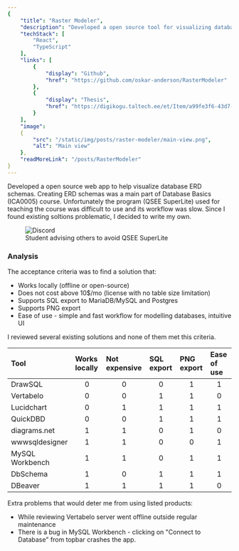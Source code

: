 ```yaml
---
{
    "title": "Raster Modeler",
    "description": "Developed a open source tool for visualizing databases as ERD schemas. Created a web app as part of my Bachelor's degree to help fellow students in Database Basics (ICA0005) course.",
    "techStack": [
        "React", 
        "TypeScript"
    ],
    "links": [
        {
            "display": "Github",
            "href": "https://github.com/oskar-anderson/RasterModeler"
        },
        {
            "display": "Thesis",
            "href": "https://digikogu.taltech.ee/et/Item/a99fe3f6-43d7-4902-98b0-6a5f6b4c377e"
        }
    ],
    "image":
    {
        "src": "/static/img/posts/raster-modeler/main-view.png",
        "alt": "Main view"
    },
    "readMoreLink": "/posts/RasterModeler"
}
---
```


Developed a open source web app to help visualize database ERD schemas. 
Creating ERD schemas was a main part of Database Basics (ICA0005) course. 
Unfortunately the program (QSEE SuperLite) used for teaching the course was difficult to use and its workflow was slow. 
Since I found existing soltions problematic, I decided to write my own.

<figure>
    <img src="/static/img/posts/raster-modeler/discord-conversation.png" alt="Discord" />
    <figcaption>Student advising others to avoid QSEE SuperLite</figcaption>
</figure>


### Analysis

The acceptance criteria was to find a solution that:
* Works locally (offline or open-source)
* Does not cost above 10$/mo (license with no table size limitation)
* Supports SQL export to MariaDB/MySQL and Postgres
* Supports PNG export
* Ease of use - simple and fast workflow for modelling databases, intuitive UI

I reviewed several existing solutions and none of them met this criteria.

<!--
Cannot add class="table" to this ASCII table so unfortunately must write in html
|       Tool      |       Works locally     |        Not expensive      |          SQL export         |          PNG export         |          Ease of use          |
|:------          |     :---------------:   |      :---------------:    |      :---------------:      |      :----------------:     |       :--------------:        |
| DrawSQL         | 0                       | 0                         | 0                           | 1                           | 1                             |
| Vertabelo       | 0                       | 0                         | 1                           | 1                           | 0                             |
| Lucidchart      | 0                       | 1                         | 1                           | 1                           | 1                             |
| QuickDBD        | 0                       | 0                         | 1                           | 1                           | 1                             |
| diagrams.net    | 1                       | 1                         | 0                           | 1                           | 0                             |
| wwwsqldesigner  | 1                       | 1                         | 0                           | 0                           | 1                             |
| MySQL Workbench | 1                       | 1                         | 0                           | 1                           | 1                             |
| DbSchema        | 1                       | 0                         | 1                           | 1                           | 1                             |
| DBeaver         | 1                       | 1                         | 1                           | 1                           | 0                             |
-->


<table class="table">
    <thead style="text-align: left;">
    <tr>
        <th>Tool</th>
        <th>Works locally</th>
        <th>Not expensive</th>
        <th>SQL export</th>
        <th>PNG export</th>
        <th>Ease of use</th>
    </tr>
    </thead>
    <tbody style="text-align: center;">
    <tr>
        <td style="text-align: left;">DrawSQL</td>
        <td>0</td>
        <td>0</td>
        <td>0</td>
        <td>1</td>
        <td>1</td>
    </tr>
    <tr>
        <td style="text-align: left;">Vertabelo</td>
        <td>0</td>
        <td>0</td>
        <td>1</td>
        <td>1</td>
        <td>0</td>
    </tr>
    <tr>
        <td style="text-align: left;">Lucidchart</td>
        <td>0</td>
        <td>1</td>
        <td>1</td>
        <td>1</td>
        <td>1</td>
    </tr>
    <tr>
        <td style="text-align: left;">QuickDBD</td>
        <td>0</td>
        <td>0</td>
        <td>1</td>
        <td>1</td>
        <td>1</td>
    </tr>
    <tr>
        <td style="text-align: left;">diagrams.net</td>
        <td>1</td>
        <td>1</td>
        <td>0</td>
        <td>1</td>
        <td>0</td>
    </tr>
    <tr>
        <td style="text-align: left;">wwwsqldesigner</td>
        <td>1</td>
        <td>1</td>
        <td>0</td>
        <td>0</td>
        <td>1</td>
    </tr>
    <tr>
        <td style="text-align: left;">MySQL Workbench</td>
        <td>1</td>
        <td>1</td>
        <td>0</td>
        <td>1</td>
        <td>1</td>
    </tr>
    <tr>
        <td style="text-align: left;">DbSchema</td>
        <td>1</td>
        <td>0</td>
        <td>1</td>
        <td>1</td>
        <td>1</td>
    </tr>
    <tr>
        <td style="text-align: left;">DBeaver</td>
        <td>1</td>
        <td>1</td>
        <td>1</td>
        <td>1</td>
        <td>0</td>
    </tr>
    </tbody>
</table>

Extra problems that would deter me from using listed products:
* While reviewing Vertabelo server went offline outside regular maintenance
* There is a bug in MySQL Workbench - clicking on "Connect to Database" from topbar crashes the app.
